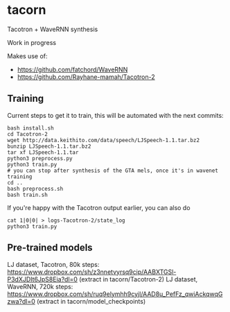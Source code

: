 # tacorn
Tacotron + WaveRNN synthesis

Work in progress

Makes use of:
 - https://github.com/fatchord/WaveRNN
 - https://github.com/Rayhane-mamah/Tacotron-2

## Training

Current steps to get it to train, this will be automated with the next commits:
```
bash install.sh
cd Tacotron-2
wget http://data.keithito.com/data/speech/LJSpeech-1.1.tar.bz2
bunzip LJSpeech-1.1.tar.bz2
tar xf LJSpeech-1.1.tar
python3 preprocess.py
python3 train.py
# you can stop after synthesis of the GTA mels, once it's in wavenet training
cd ..
bash preprocess.sh
bash train.sh
```

If you're happy with the Tacotron output earlier, you can also do
```
cat 1|0|0| > logs-Tacotron-2/state_log
python3 train.py 
```

## Pre-trained models

LJ dataset, Tacotron, 80k steps: https://www.dropbox.com/sh/z3nnetvyrsq9cip/AABXTGSl-P3dXJDIt6JpS8Eia?dl=0
(extract in tacorn/Tacotron-2)
LJ dataset, WaveRNN, 720k steps: https://www.dropbox.com/sh/ruq9elymhh9cyjl/AAD8u_PefFz_qwiAckqwqGzwa?dl=0
(extract in tacorn/model_checkpoints)
